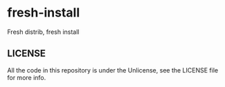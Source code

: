 # fresh-install
Fresh distrib, fresh install

## LICENSE

All the code in this repository is under the Unlicense, see the LICENSE file for
more info.
